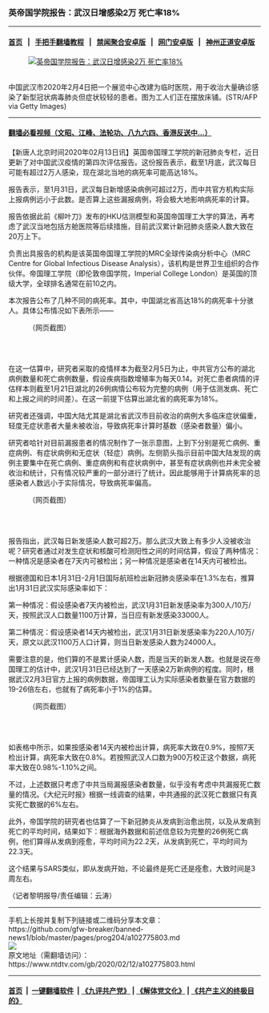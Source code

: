 ### 英帝国学院报告：武汉日增感染2万 死亡率18%
------------------------

#### [首页](https://github.com/gfw-breaker/banned-news1/blob/master/README.md) &nbsp;&nbsp;|&nbsp;&nbsp; [手把手翻墙教程](https://github.com/gfw-breaker/guides/wiki) &nbsp;&nbsp;|&nbsp;&nbsp; [禁闻聚合安卓版](https://github.com/gfw-breaker/bn-android) &nbsp;&nbsp;|&nbsp;&nbsp; [网门安卓版](https://github.com/oGate2/oGate) &nbsp;&nbsp;|&nbsp;&nbsp; [神州正道安卓版](https://github.com/SzzdOgate/update) 



<div><div class="featured_image">
 <a href="https://i.ntdtv.com/assets/uploads/2020/02/GettyImages-1198465045.jpg" target="_blank">
  <figure>
   <img alt="英帝国学院报告：武汉日增感染2万 死亡率18%" src="https://i.ntdtv.com/assets/uploads/2020/02/GettyImages-1198465045-800x450.jpg"/>
  </figure><br/>
 </a>
 <span class="caption">
  中国武汉市2020年2月4日把一个展览中心改建为临时医院，用于收治大量确诊感染了新型冠状病毒肺炎但症状较轻的患者。图为工人们正在摆放床铺。(STR/AFP via Getty Images)
 </span>
</div>
</div><hr/>

#### [翻墙必看视频（文昭、江峰、法轮功、八九六四、香港反送中...）](https://github.com/gfw-breaker/banned-news1/blob/master/pages/link3.md)

<div><div class="post_content" itemprop="articleBody">
 <p>
  【新唐人北京时间2020年02月13日讯】英国帝国理工学院的新冠肺炎专栏，近日更新了对中国武汉疫情的第四次评估报告。这份报告表示，截至1月底，武汉每日可能有超过2万人感染，现在湖北当地的病死率可能高达18%。
 </p>
 <p>
  报告表示，至1月31日，武汉每日新增感染病例可超过2万，而中共官方机构实际上报病例远小于此数。是否算上这些漏报病例，将会极大地影响病死率的计算。
 </p>
 <p>
  报告依据此前《柳叶刀》发布的HKU估测模型和英国帝国理工大学的算法，再考虑了武汉当地包括方舱医院等后续措施，目前武汉累计新冠肺炎感染人数大致在20万上下。
 </p>
 <p>
  负责出具报告的机构是该英国帝国理工学院的MRC全球传染病分析中心（MRC Centre for Global Infectious Disease Analysis），该机构是世界卫生组织的合作伙伴。帝国理工学院（即伦敦帝国学院，Imperial College London）是英国的顶级大学，全球排名通常在前10之内。
 </p>
 <p>
  本次报告公布了几种不同的病死率。其中，中国湖北省高达18%的病死率十分骇人。具体公布情况如下表所示——
 </p>
 <figure class="wp-caption aligncenter" id="attachment_102775805" style="width: 600px">
  <img alt="" class="size-medium wp-image-102775805" src="https://i.ntdtv.com/assets/uploads/2020/02/f1a7ac52d7f572d834b9b82e5b13a610-600x117.jpg">
   <br/><figcaption class="wp-caption-text">
    （网页截图）
   </figcaption><br/>
  </img>
 </figure><br/>
 <p>
  在这一估算中，研究者采取的疫情样本为截至2月5日为止，中共官方公布的湖北病例数量和死亡病例数量，假设疾病指数增殖率为每天0.14。对死亡患者病情的评估样本则截至1月21日湖北的26例病情公布较为完整的病例（用于估测发病、死亡和上报之间的时间差）。在这一前提下估算出湖北省的病死率为18%。
 </p>
 <p>
  研究者还强调，中国大陆尤其是湖北省武汉市目前收治的病例大多临床症状偏重，轻度无症状患者大量未被收治，导致病死率计算时基数（感染者数量）偏小。
 </p>
 <p>
  研究者哈针对目前漏报患者的情况制作了一张示意图，上到下分别是死亡病例、重症病例、有症状病例和无症状（轻症）病例。左侧箭头指示目前中国大陆发现的病例主要集中在死亡病例、重症病例和有症状病例中，甚至有症状病例也并未完全被收治和统计，只有情况较严重的一部分进行了统计。因此能够用于计算病死率的总感染者人数远小于实际情况，导致病死率偏高。
 </p>
 <figure class="wp-caption aligncenter" id="attachment_102775806" style="width: 600px">
  <img alt="" class="size-medium wp-image-102775806" src="https://i.ntdtv.com/assets/uploads/2020/02/55554c28a844b56e39c773828c89e109-600x394.jpg">
   <br/><figcaption class="wp-caption-text">
    （网页截图）
   </figcaption><br/>
  </img>
 </figure><br/>
 <p>
  报告指出，武汉每日新发感染人数可超2万。那么武汉大致上有多少人没被收治呢？研究者通过对发生症状和核酸可检测阳性之间的时间估算，假设了两种情况：一种情况是感染者在7天内可被检出；另一种情况是感染者在14天内可被检出。
 </p>
 <p>
  根据德国和日本1月31日-2月1日国际航班检出新冠肺炎感染率在1.3%左右，推算出1月31日武汉实际感染率如下：
 </p>
 <p>
  第一种情况：假设感染者7天内被检出，武汉1月31日新发感染率为300人/10万/天，按照武汉人口数量1100万计算，当日应有新发感染33000人。
 </p>
 <p>
  第二种情况：假设感染者14天内被检出，武汉1月31日新发感染率为220人/10万/天，原文以武汉1100万人口计算，则当日新发感染人数为24000人。
 </p>
 <p>
  需要注意的是，他们算的不是累计感染人数，而是当天的新发人数。也就是说在帝国理工的估计中，武汉1月31日已经达到了一天感染2万新病例的程度。同时，根据武汉2月3日官方上报的病例数据，帝国理工认为实际感染者数量在官方数据的19-26倍左右，也就有了病死率小于1%的估算。
 </p>
 <figure class="wp-caption aligncenter" id="attachment_102775808" style="width: 600px">
  <img alt="" class="size-medium wp-image-102775808" src="https://i.ntdtv.com/assets/uploads/2020/02/8371884728e8a97d7922082c85627ac6-600x145.jpg"/>
  <br/><figcaption class="wp-caption-text">
   （网页截图）
  </figcaption><br/>
 </figure><br/>
 <p>
  如表格中所示，如果按感染者14天内被检出计算，病死率大致在0.9%，按照7天检出计算，病死率大致在0.8%。若按照武汉人口数为900万校正这个数据，病死率大致在0.98%-1.10%之间。
 </p>
 <p>
  不过，上述数据只考虑了中共当局漏报感染者数量，似乎没有考虑中共漏报死亡数量的情况。《大纪元时报》根据一线调查的结果，中共通报的武汉死亡数据只有真实死亡数据的6%左右。
 </p>
 <p>
  此外，帝国学院的研究者也估算了一下新冠肺炎从发病到治愈出院，以及从发病到死亡的平均时间，结果如下：根据海外数据和前述信息较为完整的26例死亡病例，他们算得从发病到痊愈，平均时间为22.2天，从发病到死亡，平均时间为22.3天。
 </p>
 <p>
  这个结果与SARS类似，即从发病开始，不论最终是死亡还是痊愈，大致时间是3周左右。
 </p>
 <p>
  （记者黎明报导/责任编辑：云涛）
 </p>
 <div class="single_ad">
 </div>
</div>
</div>
<hr/>
手机上长按并复制下列链接或二维码分享本文章：<br/>
https://github.com/gfw-breaker/banned-news1/blob/master/pages/prog204/a102775803.md <br/>
<a href='https://github.com/gfw-breaker/banned-news1/blob/master/pages/prog204/a102775803.md'><img src='https://github.com/gfw-breaker/banned-news1/blob/master/pages/prog204/a102775803.md.png'/></a> <br/>
原文地址（需翻墙访问）：https://www.ntdtv.com/gb/2020/02/12/a102775803.html


------------------------
#### [首页](https://github.com/gfw-breaker/banned-news1/blob/master/README.md) &nbsp;|&nbsp; [一键翻墙软件](https://github.com/gfw-breaker/nogfw/blob/master/README.md) &nbsp;| [《九评共产党》](https://github.com/gfw-breaker/9ping.md/blob/master/README.md#九评之一评共产党是什么) | [《解体党文化》](https://github.com/gfw-breaker/jtdwh.md/blob/master/README.md) | [《共产主义的终极目的》](https://github.com/gfw-breaker/gczydzjmd.md/blob/master/README.md)


<img src='http://gfw-breaker.win/banned-news/pages/prog204/a102775803.md' width='0px' height='0px'/>
